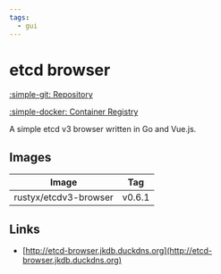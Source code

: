 ```yaml
---
tags:
  - gui
---
```

# etcd browser

[:simple-git: Repository](https://github.com/rustyx/etcdv3-browser)

[:simple-docker: Container Registry](https://hub.docker.com/r/rustyx/etcdv3-browser)

A simple etcd v3 browser written in Go and Vue.js.

## Images
| Image | Tag |
| --- | --- |
| rustyx/etcdv3-browser | v0.6.1 |

## Links
- [http://etcd-browser.jkdb.duckdns.org](http://etcd-browser.jkdb.duckdns.org)

